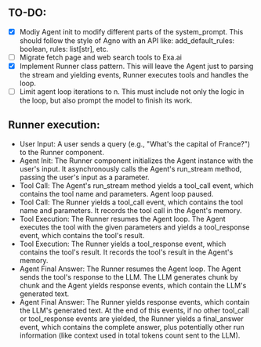 ## TO-DO:

- [x] Modiy Agent init to modify different parts of the system_prompt. This should follow the style of Agno with an API like: add_default_rules: boolean, rules: list[str], etc.
- [ ] Migrate fetch page and web search tools to Exa.ai
- [x] Implement Runner class pattern. This will leave the Agent just to parsing the stream and yielding events, Runner executes tools and handles the loop.
- [ ] Limit agent loop iterations to n. This must include not only the logic in the loop, but also prompt the model to finish its work.

## Runner execution:
- User Input: A user sends a query (e.g., "What's the capital of France?") to the Runner component.
- Agent Init: The Runner component initializes the Agent instance with the user's input. It asynchronously calls the Agent's run_stream method, passing the user's input as a parameter.
- Tool Call: The Agent's run_stream method yields a tool_call event, which contains the tool name and parameters. Agent loop paused.
- Tool Call: The Runner yields a tool_call event, which contains the tool name and parameters. It records the tool call in the Agent's memory.
- Tool Execution: The Runner resumes the Agent loop. The Agent executes the tool with the given parameters and yields a tool_response event, which contains the tool's result.
- Tool Execution: The Runner yields a tool_response event, which contains the tool's result. It records the tool's result in the Agent's memory.
- Agent Final Answer: The Runner resumes the Agent loop. The Agent sends the tool's response to the LLM. The LLM generates chunk by chunk and the Agent yields response events, which contain the LLM's generated text.
- Agent Final Answer: The Runner yields response events, which contain the LLM's generated text. At the end of this events, if no other tool_call or tool_response events are yielded, the Runner yields a final_answer event, which contains the complete answer, plus potentially other run information (like context used in total tokens count sent to the LLM).

